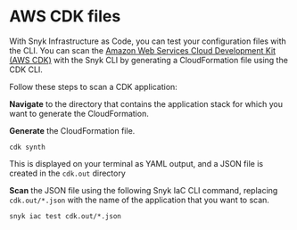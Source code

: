 # AWS CDK files

With Snyk Infrastructure as Code, you can test your configuration files with the CLI. You can scan the [Amazon Web Services Cloud Development Kit (AWS CDK)](https://aws.amazon.com/cdk/) with the Snyk CLI by generating a CloudFormation file using the CDK CLI.

Follow these steps to scan a CDK application:

**Navigate** to the directory that contains the application stack for which you want to generate the CloudFormation.

**Generate** the CloudFormation file.

```
cdk synth
```

This is displayed on your terminal as YAML output, and a JSON file is created in the `cdk.out` directory

**Scan** the JSON file using the following Snyk IaC CLI command, replacing `cdk.out/*.json` with the name of the application that you want to scan.

```
snyk iac test cdk.out/*.json
```
